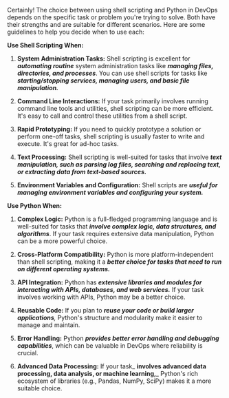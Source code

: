 Certainly! The choice between using shell scripting and Python in DevOps depends on the specific task or problem you're trying to solve. Both have their strengths and are suitable for different scenarios. Here are some guidelines to help you decide when to use each:

**Use Shell Scripting When:**

1. **System Administration Tasks:** Shell scripting is excellent for _**automating routine**_ system administration tasks like _**managing files, directories, and processes**_. You can use shell scripts for tasks like _**starting/stopping services, managing users, and basic file manipulation.**_

2. **Command Line Interactions:** If your task primarily involves running command line tools and utilities, shell scripting can be more efficient. It's easy to call and control these utilities from a shell script.

3. **Rapid Prototyping:** If you need to quickly prototype a solution or perform one-off tasks, shell scripting is usually faster to write and execute. It's great for ad-hoc tasks.

4. **Text Processing:** Shell scripting is well-suited for tasks that involve _**text manipulation, such as parsing log files, searching and replacing text, or extracting data from text-based sources.**_

5. **Environment Variables and Configuration:** Shell scripts are _**useful for managing environment variables and configuring your system.**_

**Use Python When:**

1. **Complex Logic:** Python is a full-fledged programming language and is well-suited for tasks that _**involve complex logic, data structures, and algorithms**_. If your task requires extensive data manipulation, Python can be a more powerful choice.

2. **Cross-Platform Compatibility:** Python is more platform-independent than shell scripting, making it a _**better choice for tasks that need to run on different operating systems.**_

3. **API Integration:** Python has _**extensive libraries and modules for interacting with APIs, databases, and web services.**_ If your task involves working with APIs, Python may be a better choice.

4. **Reusable Code:** If you plan to _**reuse your code or build larger applications**,_ Python's structure and modularity make it easier to manage and maintain.

5. **Error Handling:** Python _**provides better error handling and debugging capabilities**_, which can be valuable in DevOps where reliability is crucial.

6. **Advanced Data Processing:** If your task_ **involves advanced data processing, data analysis, or machine learning,**_ Python's rich ecosystem of libraries (e.g., Pandas, NumPy, SciPy) makes it a more suitable choice.
